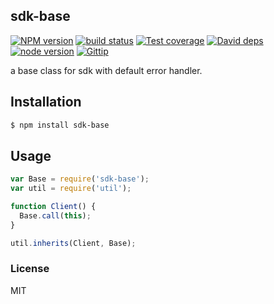 sdk-base
---------------

[![NPM version][npm-image]][npm-url]
[![build status][travis-image]][travis-url]
[![Test coverage][coveralls-image]][coveralls-url]
[![David deps][david-image]][david-url]
[![node version][node-image]][node-url]
[![Gittip][gittip-image]][gittip-url]

[npm-image]: https://img.shields.io/npm/v/sdk-base.svg?style=flat-square
[npm-url]: https://npmjs.org/package/sdk-base
[travis-image]: https://img.shields.io/travis/node-modules/sdk-base.svg?style=flat-square
[travis-url]: https://travis-ci.org/node-modules/sdk-base
[coveralls-image]: https://img.shields.io/coveralls/node-modules/sdk-base.svg?style=flat-square
[coveralls-url]: https://coveralls.io/r/node-modules/sdk-base?branch=master
[david-image]: https://img.shields.io/david/node-modules/sdk-base.svg?style=flat-square
[david-url]: https://david-dm.org/node-modules/sdk-base
[node-image]: https://img.shields.io/badge/node.js-%3E=_0.10-green.svg?style=flat-square
[node-url]: http://nodejs.org/download/
[gittip-image]: https://img.shields.io/gittip/dead_horse.svg?style=flat-square
[gittip-url]: https://www.gittip.com/dead_horse/

a base class for sdk with default error handler.

## Installation

```bash
$ npm install sdk-base
```

## Usage

```js
var Base = require('sdk-base');
var util = require('util');

function Client() {
  Base.call(this);
}

util.inherits(Client, Base);

```

### License

MIT
